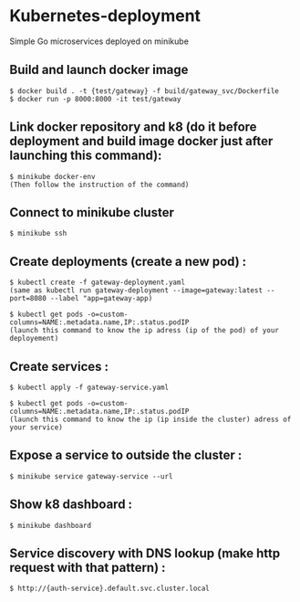# Kubernetes-deployment
Simple Go microservices deployed on minikube


## Build and launch docker image
```
$ docker build . -t {test/gateway} -f build/gateway_svc/Dockerfile
$ docker run -p 8000:8000 -it test/gateway
```

## Link docker repository and k8 (do it before deployment and build image docker just after launching this command):
```
$ minikube docker-env
(Then follow the instruction of the command) 
````

## Connect to minikube cluster
```
$ minikube ssh
```

## Create deployments (create a new pod) :
```
$ kubectl create -f gateway-deployment.yaml 
(same as kubectl run gateway-deployment --image=gateway:latest --port=8080 --label "app=gateway-app)

$ kubectl get pods -o=custom-columns=NAME:.metadata.name,IP:.status.podIP
(launch this command to know the ip adress (ip of the pod) of your deployement)
```

## Create services :
```
$ kubectl apply -f gateway-service.yaml

$ kubectl get pods -o=custom-columns=NAME:.metadata.name,IP:.status.podIP
(launch this command to know the ip (ip inside the cluster) adress of your service)
```

## Expose a service to outside the cluster :
```
$ minikube service gateway-service --url
```

## Show k8 dashboard : 
```
$ minikube dashboard
````

## Service discovery with DNS lookup (make http request with that pattern) :
```
$ http://{auth-service}.default.svc.cluster.local
````

